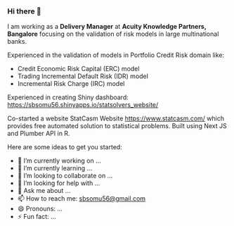 ### Hi there 👋

I am working as a **Delivery Manager** at **Acuity Knowledge Partners, Bangalore** focusing on the validation of risk models in large multinational banks.

Experienced in the validation of models in Portfolio Credit Risk domain like:
- Credit Economic Risk Capital (ERC) model
- Trading Incremental Default Risk (IDR) model
- Incremental Risk Charge (IRC) model

Experienced in creating Shiny dashboard: https://sbsomu56.shinyapps.io/statsolvers_website/

Co-started a website StatCasm Website https://www.statcasm.com/ which provides free automated solution to statistical problems. Built using Next JS and Plumber API in R.

Here are some ideas to get you started:

- 🔭 I’m currently working on ...
- 🌱 I’m currently learning ...
- 👯 I’m looking to collaborate on ...
- 🤔 I’m looking for help with ...
- 💬 Ask me about ...
- 📫 How to reach me: sbsomu56@gmail.com
- 😄 Pronouns: ...
- ⚡ Fun fact: ...
